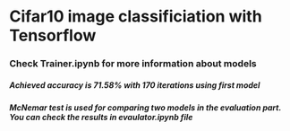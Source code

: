 <h1> Cifar10 image classificiation with Tensorflow </h1>

<h3> Check <strong>Trainer.ipynb</strong> for more information about models </h3>
<h5> Achieved accuracy is 71.58% with 170 iterations using first model </h5>
<h5> McNemar test is used for comparing two models in the evaluation part. You can check the results in evaulator.ipynb file </h5>
